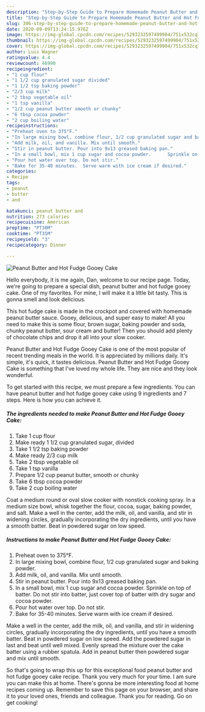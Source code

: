 ```yaml
---
description: "Step-by-Step Guide to Prepare Homemade Peanut Butter and Hot Fudge Gooey Cake"
title: "Step-by-Step Guide to Prepare Homemade Peanut Butter and Hot Fudge Gooey Cake"
slug: 306-step-by-step-guide-to-prepare-homemade-peanut-butter-and-hot-fudge-gooey-cake
date: 2020-09-09T13:24:15.976Z
image: https://img-global.cpcdn.com/recipes/5293232597499904/751x532cq70/peanut-butter-and-hot-fudge-gooey-cake-recipe-main-photo.jpg
thumbnail: https://img-global.cpcdn.com/recipes/5293232597499904/751x532cq70/peanut-butter-and-hot-fudge-gooey-cake-recipe-main-photo.jpg
cover: https://img-global.cpcdn.com/recipes/5293232597499904/751x532cq70/peanut-butter-and-hot-fudge-gooey-cake-recipe-main-photo.jpg
author: Luis Wagner
ratingvalue: 4.4
reviewcount: 46990
recipeingredient:
- "1 cup flour"
- "1 1/2 cup granulated sugar divided"
- "1 1/2 tsp baking powder"
- "2/3 cup milk"
- "2 tbsp vegetable oil"
- "1 tsp vanilla"
- "1/2 cup peanut butter smooth or chunky"
- "6 tbsp cocoa powder"
- "2 cup boiling water"
recipeinstructions:
- "Preheat oven to 375°F."
- "In large mixing bowl, combine flour, 1/2 cup granulated sugar and baking powder."
- "Add milk, oil, and vanilla. Mix until smooth."
- "Stir in peanut butter. Pour into 9x13 greased baking pan."
- "In a small bowl, mix 1 cup sugar and cocoa powder.      Sprinkle on top of batter. Do not stir into batter, just cover top of batter with dry sugar and cocoa powder."
- "Pour hot water over top. Do not stir."
- "Bake for 35-40 minutes.  Serve warm with ice cream if desired."
categories:
- Recipe
tags:
- peanut
- butter
- and

katakunci: peanut butter and 
nutrition: 273 calories
recipecuisine: American
preptime: "PT30M"
cooktime: "PT35M"
recipeyield: "3"
recipecategory: Dinner

---
```



![Peanut Butter and Hot Fudge Gooey Cake](https://img-global.cpcdn.com/recipes/5293232597499904/751x532cq70/peanut-butter-and-hot-fudge-gooey-cake-recipe-main-photo.jpg)

Hello everybody, it is me again, Dan, welcome to our recipe page. Today, we're going to prepare a special dish, peanut butter and hot fudge gooey cake. One of my favorites. For mine, I will make it a little bit tasty. This is gonna smell and look delicious.

This hot fudge cake is made in the crockpot and covered with homemade peanut butter sauce. Gooey, delicious, and super easy to make! All you need to make this is some flour, brown sugar, baking powder and soda, chunky peanut butter, sour cream and butter! Then you should add plenty of chocolate chips and drop it all into your slow cooker.

Peanut Butter and Hot Fudge Gooey Cake is one of the most popular of recent trending meals in the world. It is appreciated by millions daily. It's simple, it's quick, it tastes delicious. Peanut Butter and Hot Fudge Gooey Cake is something that I've loved my whole life. They are nice and they look wonderful.


To get started with this recipe, we must prepare a few ingredients. You can have peanut butter and hot fudge gooey cake using 9 ingredients and 7 steps. Here is how you can achieve it.

<!--inarticleads1-->

##### The ingredients needed to make Peanut Butter and Hot Fudge Gooey Cake:

1. Take 1 cup flour
1. Make ready 1 1/2 cup granulated sugar, divided
1. Take 1 1/2 tsp baking powder
1. Make ready 2/3 cup milk
1. Take 2 tbsp vegetable oil
1. Take 1 tsp vanilla
1. Prepare 1/2 cup peanut butter, smooth or chunky
1. Take 6 tbsp cocoa powder
1. Take 2 cup boiling water


Coat a medium round or oval slow cooker with nonstick cooking spray. In a medium size bowl, whisk together the flour, cocoa, sugar, baking powder, and salt. Make a well in the center, add the milk, oil, and vanilla, and stir in widening circles, gradually incorporating the dry ingredients, until you have a smooth batter. Beat in powdered sugar on low speed. 

<!--inarticleads2-->

##### Instructions to make Peanut Butter and Hot Fudge Gooey Cake:

1. Preheat oven to 375°F.
1. In large mixing bowl, combine flour, 1/2 cup granulated sugar and baking powder.
1. Add milk, oil, and vanilla. Mix until smooth.
1. Stir in peanut butter. Pour into 9x13 greased baking pan.
1. In a small bowl, mix 1 cup sugar and cocoa powder.      Sprinkle on top of batter. Do not stir into batter, just cover top of batter with dry sugar and cocoa powder.
1. Pour hot water over top. Do not stir.
1. Bake for 35-40 minutes.  Serve warm with ice cream if desired.


Make a well in the center, add the milk, oil, and vanilla, and stir in widening circles, gradually incorporating the dry ingredients, until you have a smooth batter. Beat in powdered sugar on low speed. Add the powdered sugar in last and beat until well mixed. Evenly spread the mixture over the cake batter using a rubber spatula. Add in peanut butter then powdered sugar and mix until smooth. 

So that's going to wrap this up for this exceptional food peanut butter and hot fudge gooey cake recipe. Thank you very much for your time. I am sure you can make this at home. There's gonna be more interesting food at home recipes coming up. Remember to save this page on your browser, and share it to your loved ones, friends and colleague. Thank you for reading. Go on get cooking!
